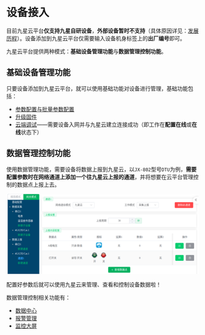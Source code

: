 # 设备接入

目前九星云平台**仅支持九星自研设备**，**外部设备暂时不支持**（具体原因详见：[发展历程](../../发展历程/)）。设备添加到九星云平台仅需要输入设备机身标签上的**出厂编号**即可。

九星云平台提供两种模式：**基础设备管理功能**与**数据管理控制功能**。

## 基础设备管理功能

只要设备添加到九星云平台，就可以使用基础功能对设备进行管理，基础功能包括：

- [参数配置与批量参数配置](../参数配置/)
- [升级固件](../升级固件/)
- [云端调试](../云端调试/)——需要设备入网并与九星云建立连接成功（即工作在**配置在线**或**在线**状态下）

## 数据管理控制功能

使用数据管理功能，需要设备将数据上报到九星云，以`JX-802`型号`DTU`为例，**需要配置参数时在网络通道上添加一个往九星云上报的通道**，并将想要在云平台管理控制的数据点上报上去。

![上报九星云配置](./assets/images/上报九星云配置.png)

配置好参数后就可以使用九星云来管理、查看和控制设备数据啦！

数据管理控制相关功能有：

- [数据中心](../../数据中心/)
- [报警管理](../../报警管理/)
- [监控大屏](../../监控大屏/)